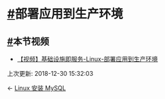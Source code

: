 # [#](https://funtl.com/zh/linux/部署应用到生产环境.html#部署应用到生产环境)部署应用到生产环境

## [#](https://funtl.com/zh/linux/部署应用到生产环境.html#本节视频)本节视频

- [【视频】基础设施即服务-Linux-部署应用到生产环境](https://www.bilibili.com/video/av27165701)

上次更新: 2018-12-30 15:32:03

← [Linux 安装 MySQL](https://funtl.com/zh/linux/Linux-安装-MySQL.html)